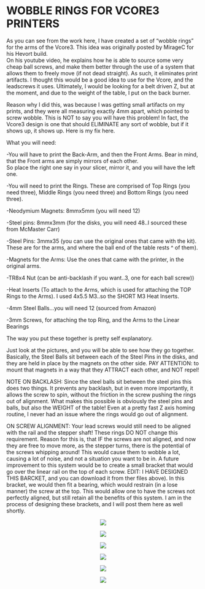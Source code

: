 # WOBBLE RINGS FOR VCORE3 PRINTERS

As you can see from the work here, I have created a set of “wobble rings” for the arms of the Vcore3.  This idea was originally posted by MirageC for his Hevort build.  
On his youtube video, he explains how he is able to source some very cheap ball screws, and make them better through the use of a system that allows them to 
freely move (if not dead straight).  As such, it eliminates print artifacts.  I thought this would be a good idea to use for the Vcore, and the leadscrews it uses. 
Ultimately, I would be looking for a belt driven Z, but at the moment, and due to the weight of the table, I put on the back burner.

Reason why I did this, was because I was getting small artifacts on my prints, and they were all measuring exactly 4mm apart, which pointed to screw wobble.
This is NOT to say you will have this problem!  In fact, the Vcore3 design is one that should ELIMINATE any sort of wobble, but if it shows up, it shows up.
Here is my fix here.

What you will need:

-You will have to print the Back-Arm, and then the Front Arms.  Bear in mind, that the Front arms are simply mirrors of each other.  
 So place the right one say in your slicer, mirror it, and you will have the left one.
 
-You will need to print the Rings.  These are comprised of Top Rings (you need three), Middle Rings (you need three) and Bottom Rings (you need three).

-Neodymium Magnets: 8mmx5mm (you will need 12)

-Steel pins: 8mmx3mm (for the disks, you will need 48..I sourced these from McMaster Carr)

-Steel Pins: 3mmx35 (you can use the original ones that came with the kit).  These are for the arms, and where the ball end of the table rests ^ of them).

-Magnets for the Arms: Use the ones that came with the printer, in the original arms.

-TR8x4 Nut (can be anti-backlash if you want..3, one for each ball screw))

-Heat Inserts (To attach to the Arms, which is used for attaching the TOP Rings to the Arms). I used 4x5.5 M3..so the SHORT M3 Heat Inserts.

-4mm Steel Balls...you will need 12 (sourced from Amazon)

-3mm Screws, for attaching the top Ring, and the Arms to the Linear Bearings

The way you put these together is pretty self explanatory.

Just look at the pictures, and you will be able to see how they go together.  Basically, the Steel Balls sit between each of the Steel Pins in the disks, and they are held in place by the magnets on the other side.
PAY ATTENTION: to mount that magnets in a way that they ATTRACT each other, and NOT repel!

NOTE ON BACKLASH:  Since the steel balls sit between the steel pins this does two things.  It prevents any backlash, but in even more importantly, it allows the screw to spin, without the friction in the screw pushing the rings out of alignment.  What makes this possible is obviously the steel pins and balls, but also the WEIGHT of the table!  Even at a pretty fast Z axis homing routine, I never had an issue where the rings would go out of alignment.

ON SCREW ALIGNMENT:  Your lead screws would still need to be aligned with the rail and the stepper shaft!  These rings DO NOT change this requirement.  Reason for this is, that IF the screws are not aligned, and now they are free to move more, as the stepper turns, there is the potential of the screws whipping around!  This would cause them to wobble a lot, causing a lot of noise, and not a situation you want to be in.  A future improvement to this system would be to create a small bracket that would go over the linear rail on the top of each screw.  EDIT: I HAVE DESIGNED THIS BARCKET, and you can download it from ther files above).  In this bracket, we would then fit a bearing, which would restrain (in a lose manner) the screw at the top.  This would allow one to have the screws not perfectly aligned, but still retain all the benefits of this system.  I am in the process of designing these brackets, and I will post them here as well shortly.

<p align="center">
<img src="https://github.com/cyborgcnc/CYBORGCNC__RRVC3MOD/blob/main/WOBBLE-RINGS/Back-Arm.JPG">
</p>
<p align="center">
<img src="https://github.com/cyborgcnc/CYBORGCNC__RRVC3MOD/blob/main/WOBBLE-RINGS/Front-Arms.JPG">
</p>
<p align="center">
<img src="https://github.com/cyborgcnc/CYBORGCNC__RRVC3MOD/blob/main/WOBBLE-RINGS/Steel-Bearing.JPG">
</p>
<p align="center">
<img src="https://github.com/cyborgcnc/CYBORGCNC__RRVC3MOD/blob/main/WOBBLE-RINGS/Back-Rings.jpg">
</p>
<p align="center">
<img src="https://github.com/cyborgcnc/CYBORGCNC__RRVC3MOD/blob/main/WOBBLE-RINGS/front-Rings.jpg">
</p>
<p align="center">
<img src="https://github.com/cyborgcnc/CYBORGCNC__RRVC3MOD/blob/main/WOBBLE-RINGS/FrontR-Arm.jpg">
</p>

